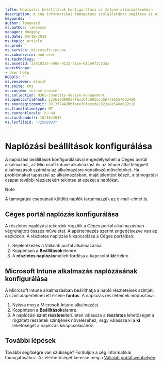 ```yaml
---
title: Naplózási beállítások konfigurálása az Intune-alkalmazásokban | Microsoft Docs
description: A cég informatikai támogatási szolgálatának segítése az eszközproblémák megoldásában részletes naplózással
keywords: ''
author: lenewsad
ms.author: lanewsad
manager: dougeby
ms.date: 04/19/2019
ms.topic: article
ms.prod: ''
ms.service: microsoft-intune
ms.subservice: end-user
ms.technology: ''
ms.assetid: 2a9183a6-b40d-4132-a1ce-61ce0f1c23aa
searchScope:
- User help
ROBOTS: ''
ms.reviewer: esmich
ms.suite: ems
ms.custom: intune-enduser
ms.collection: M365-identity-device-management
ms.openlocfilehash: 2326aed90037fbcc6fc693bcdb67c86b57ed34a0
ms.sourcegitcommit: 9013f7442bbface78feecde2922e8e546a622c16
ms.translationtype: MT
ms.contentlocale: hu-HU
ms.lasthandoff: 10/16/2019
ms.locfileid: "72508003"
---
```

# <a name="configure-logging-settings"></a>Naplózási beállítások konfigurálása

A naplózási beállítások konfigurálásával engedélyezheti a Céges portál alkalmazást, az Microsoft Intune alkalmazást és az Intune által felügyelt alkalmazások számára az alkalmazásra vonatkozó műveleteket. Ha problémákat tapasztal az alkalmazásban, majd jelentést készít, a támogatási csapat további részletekért tekintse át ezeket a naplókat. 

> [!NOTE]
> A támogatási csapatnak küldött naplók tartalmazzák az e-mail-címét is.  

## <a name="configure-company-portal-logging"></a>Céges portál naplózás konfigurálása
A részletes naplózási rekordok rögzítik a Céges portál alkalmazásban végrehajtott összes műveletet. Alapértelmezés szerint engedélyezve van az eszközön. A részletes naplózás kikapcsolása a Céges portálban:  

1. Bejelentkezés a Vállalati portál alkalmazásba.
2. Koppintson a **Beállítások**elemre.
3. A **részletes naplózás**mellett fordítsa a kapcsolót **ki**értékre.

## <a name="configure-microsoft-intune-app-logging"></a>Microsoft Intune alkalmazás naplózásának konfigurálása
A Microsoft Intune alkalmazásban beállíthatja a napló részleteinek szintjét. A szint alapértelmezett értéke **fontos**. A naplózás részleteinek módosítása:  

1. Nyissa meg a Microsoft Intune alkalmazást.  
2. Koppintson a **Beállítások**elemre.  
3. A naplózási **szint részletei**területen válassza a **részletes** lehetőséget a rögzített részletek szintjének növeléséhez, vagy válassza ki a **ki** lehetőséget a naplózás kikapcsolásához.  

## <a name="next-steps"></a>További lépések  

További segítségre van szüksége? Forduljon a cég informatikai támogatásához. Az elérhetőségét keresse meg a [Vállalati portál webhelyén](https://go.microsoft.com/fwlink/?linkid=2010980).  
